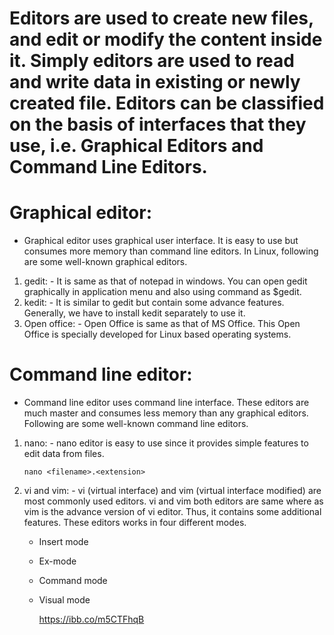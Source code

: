 # Editors are used to create new files, and edit or modify the content inside it. Simply editors are used to read and write data in existing or newly created file. Editors can be classified on the basis of interfaces that they use, i.e. Graphical Editors and Command Line Editors.

# Graphical editor:
- Graphical editor uses graphical user interface. It is easy to use but consumes more memory than command line editors. In Linux, following are some well-known graphical editors.

1. gedit: - It is same as that of notepad in windows. You can open gedit graphically in application menu and also using command as $gedit.
2. kedit: - It is similar to gedit but contain some advance features. Generally, we have to install kedit separately to use it.
3. Open office: - Open Office is same as that of MS Office. This Open Office is specially developed for Linux based operating systems.

# Command line editor:
- Command line editor uses command line interface. These editors are much master and consumes less memory than any graphical editors. Following are some well-known command line editors.

1. nano: - nano editor is easy to use since it provides simple features to edit data from files.
      ```
      nano <filename>.<extension>
      ```
2. vi and vim: - vi (virtual interface) and vim (virtual interface modified) are most commonly used editors. vi and vim both editors are same where as vim is the                    advance version of vi editor. Thus, it contains some additional features. These editors works in four different modes.
   - Insert mode
   - Ex-mode
   - Command mode
   - Visual mode

     https://ibb.co/m5CTFhqB
   



































